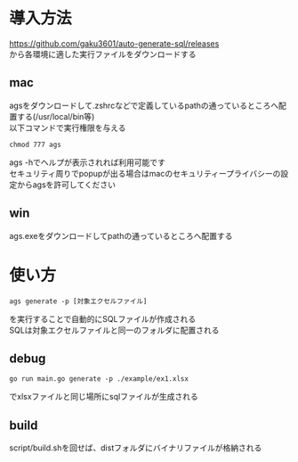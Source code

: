 # 導入方法
https://github.com/gaku3601/auto-generate-sql/releases  
から各環境に適した実行ファイルをダウンロードする  
## mac
agsをダウンロードして.zshrcなどで定義しているpathの通っているところへ配置する(/usr/local/bin等)  
以下コマンドで実行権限を与える  
```
chmod 777 ags
```

ags -hでヘルプが表示されれば利用可能です  
セキュリティ周りでpopupが出る場合はmacのセキュリティープライバシーの設定からagsを許可してください　　

## win
ags.exeをダウンロードしてpathの通っているところへ配置する  

# 使い方
```
ags generate -p [対象エクセルファイル]
```
を実行することで自動的にSQLファイルが作成される  
SQLは対象エクセルファイルと同一のフォルダに配置される

## debug

```
go run main.go generate -p ./example/ex1.xlsx
```
でxlsxファイルと同じ場所にsqlファイルが生成される

## build
script/build.shを回せば、distフォルダにバイナリファイルが格納される

